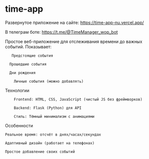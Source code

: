 # time-app

Развернутое приложение 
  на сайте: https://time-app-nu.vercel.app/
  
  В телеграм боте: https://t.me/@TimeManager_wop_bot

Простое веб-приложение для отслеживания времени до важных событий. Показывает:

       Предстоящие события 

      Прошедшие события 
  
      Дни рождения 
  
  		Личные события (можно добавлять) 


  

 Технологии
 
  		Frontend: HTML, CSS, JavaScript (чистый JS без фреймворков)
  
  		Backend: Flask (Python) для API
  
  		Стиль: Тёмный минимализм с анимациями





 Особенности
 
  	Реальное время: отсчёт в днях/часах/секундах
  
  	Адаптивный дизайн (работает на телефонах)
  
  	Простое добавление своих событий
  
